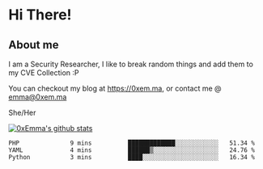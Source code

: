 # Hi There!

## About me
I am a Security Researcher, I like to break random things and add them to my CVE Collection :P 

You can checkout my blog at https://0xem.ma, or contact me @ [emma@0xem.ma](mailto:emma@0xem.ma)

She/Her

[![0xEmma's github stats](https://github-readme-stats.vercel.app/api?username=0xEmma&count_private=true&show_icons=true&theme=dark)](https://github.com/0xEmma)
<!--START_SECTION:waka-->
```text
PHP              9 mins          █████████████░░░░░░░░░░░░   51.34 % 
YAML             4 mins          ██████▒░░░░░░░░░░░░░░░░░░   24.76 % 
Python           3 mins          ████░░░░░░░░░░░░░░░░░░░░░   16.34 % 
```
<!--END_SECTION:waka-->
